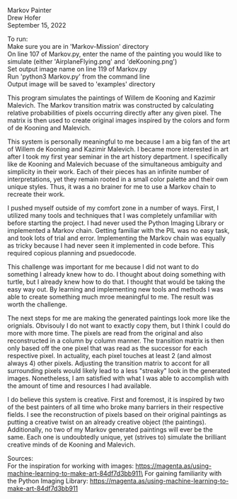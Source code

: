 Markov Painter\
Drew Hofer\
September 15, 2022

To run:\
Make sure you are in 'Markov-Mission' directory\
On line 107 of Markov.py, enter the name of the painting you would like to simulate (either 'AirplaneFlying.png' and 'deKooning.png')\
Set output image name on line 119 of Markov.py\
Run 'python3 Markov.py' from the command line\
Output image will be saved to 'examples' directory

This program simulates the paintings of Willem de Kooning and Kazimir Malevich. The Markov transition matrix was constructed by calculating relative probabilities of pixels occurring directly after any given pixel. The matrix is then used to create original images inspired by the colors and form of de Kooning and Malevich.

This system is personally meaningful to me because I am a big fan of the art of Willem de Kooning and Kazimir Malevich. I became more interested in art after I took my first year seminar in the art history department. I specifically like de Kooning and Malevich becuase of the simultaneous ambiguity and simplicity in their work. Each of their pieces has an infinite number of interpretations, yet they remain rooted in a small color palette and their own unique styles. Thus, it was a no brainer for me to use a Markov chain to recreate their work. 

I pushed myself outside of my comfort zone in a number of ways. First, I utilized many tools and techniques that I was completely unfamiliar with before starting the project. I had never used the Python Imaging Library or implemented a Markov chain. Getting familiar with the PIL was no easy task, and took lots of trial and error. Implementing the Markov chain was equally as tricky because I had never seen it implemented in code before. This required copious planning and psuedocode. 

This challenge was important for me because I did not want to do something I already knew how to do. I thought about doing something with turtle, but I already knew how to do that. I thought that would be taking the easy way out. By learning and implementing new tools and methods I was able to create something much mroe meaningful to me. The result was worth the challenge. 

The next steps for me are making the generated paintings look more like the orignials. Obvisouly I do not want to exactly copy them, but I think I could do more with more time. The pixels are read from the original and also reconstructed in a column by column manner. The transition matrix is then only based off the one pixel that was read as the successor for each respective pixel. In actuality, each pixel touches at least 2 (and almost always 4) other pixels. Adjusting the transition matrix to accont for all surrounding pixels would likely lead to a less "streaky" look in the generated images. Nonetheless, I am satisfied with what I was able to accomplish with the amount of time and resources I had available. 

I do believe this system is creative. First and foremost, it is inspired by two of the best painters of all time who broke many barriers in their respective fields. I see the reconstruction of pixels based on their original paintings as putting a creative twist on an already creative object (the paintings). Additionally, no two of my Markov generated paintings will ever be the same. Each one is undoubtedly unique, yet (strives to) simulate the brilliant creative minds of de Kooning and Malevich.

Sources:\
For the inspiration for working with images: https://magenta.as/using-machine-learning-to-make-art-84df7d3bb911\
For gaining familiarity with the Python Imaging Library: https://magenta.as/using-machine-learning-to-make-art-84df7d3bb911